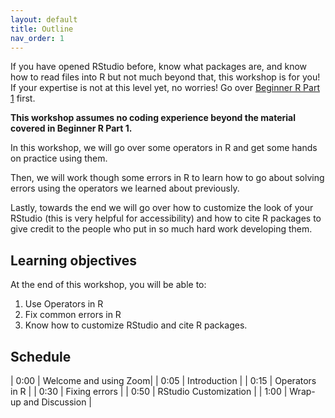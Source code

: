```yaml
---
layout: default
title: Outline
nav_order: 1
---
```


If you have opened RStudio before, know what packages are, and know how to read files into R but not much beyond that, this workshop is for you! If your expertise is not at this level yet, no worries! Go over [Beginner R Part 1](https://ubc-library-rc.github.io/Beginner_R_Part1/) first.

<strong>This workshop assumes no coding experience beyond the material covered in Beginner R Part 1.</strong> 

In this workshop, we will go over some operators in R and get some hands on practice using them. 

Then, we will work though some errors in R to learn how to go about solving errors using the operators we learned about previously. 

Lastly, towards the end we will go over how to customize the look of your RStudio (this is very helpful for accessibility) and how to cite R packages to give credit to the people who put in so much hard work developing them.

## Learning objectives

At the end of this workshop, you will be able to: 
1. Use Operators in R 
2. Fix common errors in R 
3. Know how to customize RStudio and cite R packages.

## Schedule

| 0:00 \| Welcome and using Zoom\|
| 0:05 \| Introduction \|
| 0:15 \| Operators in R \|
| 0:30 \| Fixing errors \|
| 0:50 \| RStudio Customization \|
| 1:00 \| Wrap-up and Discussion \|


